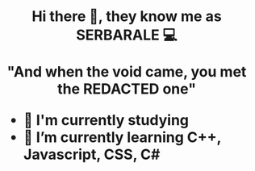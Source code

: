 <h1><p align="center"> Hi there 👋, they know me as SERBARALE 💻
<p align="center"> "And when the void came, you met the REDACTED one" 

- 📖 I'm currently studying
- 🌱 I’m currently learning C++, Javascript, CSS, C#
